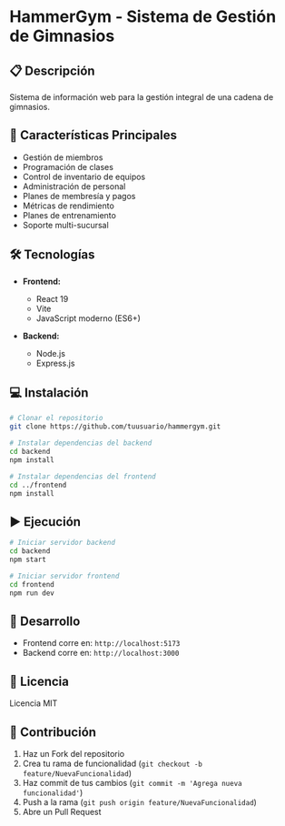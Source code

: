 # HammerGym - Sistema de Gestión de Gimnasios

## 📋 Descripción
Sistema de información web para la gestión integral de una cadena de gimnasios.

## 🚀 Características Principales

- Gestión de miembros
- Programación de clases
- Control de inventario de equipos
- Administración de personal
- Planes de membresía y pagos
- Métricas de rendimiento
- Planes de entrenamiento
- Soporte multi-sucursal

## 🛠️ Tecnologías

- **Frontend:**
  - React 19
  - Vite
  - JavaScript moderno (ES6+)

- **Backend:**
  - Node.js
  - Express.js

## 💻 Instalación

```bash
# Clonar el repositorio
git clone https://github.com/tuusuario/hammergym.git

# Instalar dependencias del backend
cd backend
npm install

# Instalar dependencias del frontend
cd ../frontend
npm install
```

## ▶️ Ejecución

```bash
# Iniciar servidor backend
cd backend
npm start

# Iniciar servidor frontend
cd frontend
npm run dev
```

## 🔧 Desarrollo

- Frontend corre en: `http://localhost:5173`
- Backend corre en: `http://localhost:3000`

## 📄 Licencia

Licencia MIT

## 🤝 Contribución

1. Haz un Fork del repositorio
2. Crea tu rama de funcionalidad (`git checkout -b feature/NuevaFuncionalidad`)
3. Haz commit de tus cambios (`git commit -m 'Agrega nueva funcionalidad'`)
4. Push a la rama (`git push origin feature/NuevaFuncionalidad`)
5. Abre un Pull Request

